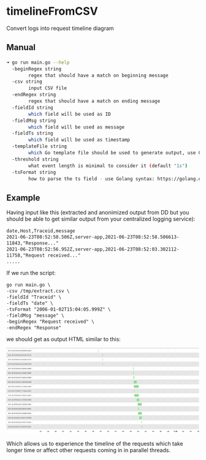 # timelineFromCSV

Convert logs into request timeline diagram

## Manual

```bash
➜ go run main.go --help
  -beginRegex string
        regex that should have a match on beginning message
  -csv string
        input CSV file
  -endRegex string
        regex that should have a match on ending message
  -fieldId string
        which field will be used as ID
  -fieldMsg string
        which field will be used as message
  -fieldTs string
        which field will be used as timestamp
  -templateFile string
        which Go template file should be used to generate output, use Golang syntax: https://golang.org/pkg/time/#ParseDuration (default "template.html")
  -threshold string
        what event length is minimal to consider it (default "1s")
  -tsFormat string
        how to parse the ts field - use Golang syntax: https://golang.org/pkg/time/#Parse
```

## Example

Having input like this (extracted and anonimized output from DD but you should be able to get similar output from your centralized logging service):

```csv
date,Host,Traceid,message
2021-06-23T08:52:58.506Z,server-app,2021-06-23T08:52:58.506613-11843,"Response..."
2021-06-23T08:52:56.952Z,server-app,2021-06-23T08:52:03.302112-11758,"Request received..."
.....
```

If we run the script:

```
go run main.go \
-csv /tmp/extract.csv \
-fieldId "Traceid" \
-fieldTs "date" \
-tsFormat "2006-01-02T15:04:05.999Z" \
-fieldMsg "message" \
-beginRegex "Request received" \
-endRegex "Response"
```

we should get as output HTML similar to this:

![](example.png)

Which allows us to experience the timeline of the requests which take longer time or affect other requests
coming in in parallel threads.
